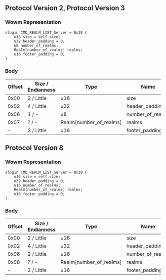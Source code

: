 ## Protocol Version 2, Protocol Version 3

### Wowm Representation
```rust,ignore
slogin CMD_REALM_LIST_Server = 0x10 {
    u16 size = self.size;    
    u32 header_padding = 0;    
    u8 number_of_realms;    
    Realm[number_of_realms] realms;    
    u16 footer_padding = 0;    
}

```
### Body
| Offset | Size / Endianness | Type | Name | Description |
| ------ | ----------------- | ---- | ---- | ----------- |
| 0x00 | 2 / Little | u16 | size |  |
| 0x02 | 4 / Little | u32 | header_padding |  |
| 0x06 | 1 / - | u8 | number_of_realms |  |
| 0x07 | ? / - | Realm[number_of_realms] | realms |  |
| - | 2 / Little | u16 | footer_padding |  |
## Protocol Version 8

### Wowm Representation
```rust,ignore
slogin CMD_REALM_LIST_Server = 0x10 {
    u16 size = self.size;    
    u32 header_padding = 0;    
    u16 number_of_realms;    
    Realm[number_of_realms] realms;    
    u16 footer_padding = 0;    
}

```
### Body
| Offset | Size / Endianness | Type | Name | Description |
| ------ | ----------------- | ---- | ---- | ----------- |
| 0x00 | 2 / Little | u16 | size |  |
| 0x02 | 4 / Little | u32 | header_padding |  |
| 0x06 | 2 / Little | u16 | number_of_realms |  |
| 0x08 | ? / - | Realm[number_of_realms] | realms |  |
| - | 2 / Little | u16 | footer_padding |  |
